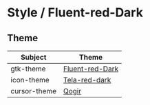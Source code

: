 

# Style / Fluent-red-Dark


## Theme

| Subject | Theme |
| --- | --- |
| gtk-theme | [Fluent-red-Dark](https://github.com/vinceliuice/Fluent-gtk-theme) |
| icon-theme | [Tela-red-dark](https://github.com/vinceliuice/Tela-icon-theme) |
| cursor-theme | [Qogir](https://github.com/vinceliuice/Qogir-icon-theme/tree/master/src/cursors) |

